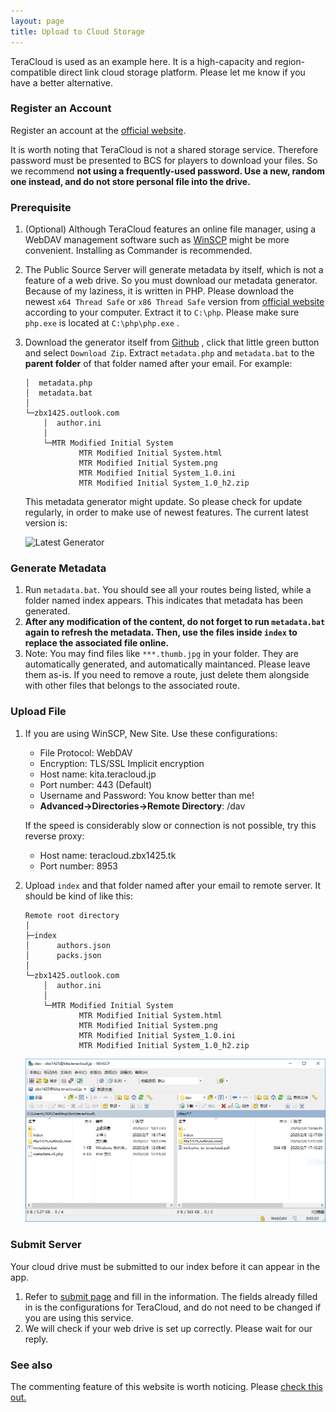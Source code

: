 ```yaml
---
layout: page
title: Upload to Cloud Storage
---
```


TeraCloud is used as an example here. It is a high-capacity and region-compatible direct link cloud storage platform. Please let me know if you have a better alternative.

### Register an Account

Register an account at the [official website](https://teracloud.jp/en/).

It is worth noting that TeraCloud is not a shared storage service. Therefore password must be presented to BCS for players to download your files. So we recommend **not using a frequently-used password. Use a new, random one instead, and do not store personal file into the drive.**

### Prerequisite

1. (Optional) Although TeraCloud features an online file manager, using a WebDAV management software such as  [WinSCP](https://winscp.net/eng/download.php) might be more convenient. Installing as Commander is recommended.

2. The Public Source Server will generate metadata by itself, which is not a feature of a web drive. So you must download our metadata generator. Because of my laziness, it is written in PHP. Please download the newest `x64 Thread Safe`  or `x86 Thread Safe` version from [official website](https://windows.php.net/download) according to your computer. Extract it to `C:\php`. Please make sure `php.exe` is located at `C:\php\php.exe` .

3. Download the generator itself from [Github](https://github.com/BVEContentService/MetadataGenerator) , click that little green button and select `Download Zip`. Extract `metadata.php` and `metadata.bat` to the **parent folder** of that folder named after your email. For example:

   ```
   │  metadata.php
   │  metadata.bat
   │ 
   └─zbx1425.outlook.com
       │  author.ini
       │
       └─MTR Modified Initial System
               MTR Modified Initial System.html
               MTR Modified Initial System.png
               MTR Modified Initial System_1.0.ini
               MTR Modified Initial System_1.0_h2.zip
   ```

   This metadata generator might update. So please check for update regularly, in order to make use of newest features. The current latest version is:
   
   ![Latest Generator](https://img.shields.io/github/v/release/BVEContentService/MetadataGenerator?label=LatestGenerator&logo=github&style=for-the-badge)

### Generate Metadata

1. Run `metadata.bat`. You should see all your routes being listed, while a folder named index appears. This indicates that metadata has been generated.
2. **After any modification of the content, do not forget to run `metadata.bat` again to refresh the metadata. Then, use the files inside `index` to replace the associated file online.**
3. Note: You may find files like  `***.thumb.jpg`  in your folder. They are automatically generated, and automatically maintanced. Please leave them as-is. If you need to remove a route, just delete them alongside with other files that belongs to the associated route.

### Upload File

1. If you are using WinSCP, New Site. Use these configurations:
   * File Protocol: WebDAV
   * Encryption: TLS/SSL Implicit encryption
   * Host name: kita.teracloud.jp
   * Port number: 443 (Default)
   * Username and Password: You know better than me!
   * **Advanced->Directories->Remote Directory**: /dav
   
   If the speed is considerably slow or connection is not possible, try this reverse proxy:
   
   * Host name: teracloud.zbx1425.tk
   * Port number: 8953
   
2. Upload `index` and that folder named after your email to remote server. It should be kind of like this:

   ```
   Remote root directory
   │
   ├─index
   │      authors.json
   │      packs.json
   │
   └─zbx1425.outlook.com
       │  author.ini
       │
       └─MTR Modified Initial System
               MTR Modified Initial System.html
               MTR Modified Initial System.png
               MTR Modified Initial System_1.0.ini
               MTR Modified Initial System_1.0_h2.zip
   ```

   

   ![WinSCP Example](/assets/images/winscp_example.png)

### Submit Server

Your cloud drive must be submitted to our index before it can appear in the app.

1. Refer to [submit page](https://bvecontentservice.gitee.io/bcs-index/submission/) and fill in the information. The fields already filled in is the configurations for TeraCloud, and do not need to be changed if you are using this service.
2. We will check if your web drive is set up correctly. Please wait for our reply.

### See also

The commenting feature of this website is worth noticing. Please [check this out.](rssnotif.html)